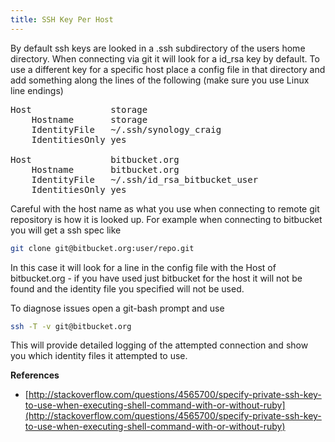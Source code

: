 ```yaml
---
title: SSH Key Per Host
---
```


By default ssh keys are looked in a .ssh subdirectory of the users home directory. When connecting via git it will look for a id_rsa key by default. To use a different key for a specific host place a config file in that directory and add something along the lines of the following (make sure you use Linux line endings)

<pre>
Host               storage
    Hostname       storage
    IdentityFile   ~/.ssh/synology_craig
    IdentitiesOnly yes
 
Host               bitbucket.org
    Hostname       bitbucket.org
    IdentityFile   ~/.ssh/id_rsa_bitbucket_user
    IdentitiesOnly yes
</pre>

Careful with the host name as what you use when connecting to remote git repository is how it is looked up. For example when connecting to bitbucket you will get a ssh spec like

``` bash
git clone git@bitbucket.org:user/repo.git
```

In this case it will look for a line in the config file with the Host of bitbucket.org - if you have used just bitbucket for the host it will not be found and the identity file you specified will not be used.

To diagnose issues open a git-bash prompt and use

``` bash
ssh -T -v git@bitbucket.org
```

This will provide detailed logging of the attempted connection and show you which identity files it attempted to use.

**References**

* [http://stackoverflow.com/questions/4565700/specify-private-ssh-key-to-use-when-executing-shell-command-with-or-without-ruby](http://stackoverflow.com/questions/4565700/specify-private-ssh-key-to-use-when-executing-shell-command-with-or-without-ruby)